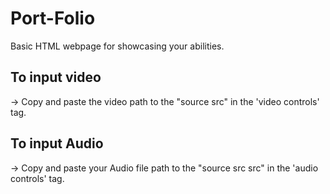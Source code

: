 # Port-Folio
Basic HTML webpage for showcasing your abilities.

## To input video

-> Copy and paste the video path to the "source src" in the 'video controls' tag.

## To input Audio


-> Copy and paste your Audio file path to the "source src src" in the 'audio controls' tag.

